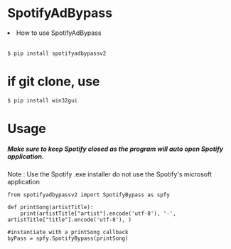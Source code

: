 # SpotifyAdBypass

<li>How to use SpotifyAdBypass</li><br>
  
    $ pip install spotifyadbypassv2
  
 # if git clone, use 
    $ pip install win32gui
# Usage<br>

<h5>Make sure to keep Spotify closed as the program will auto open Spotify application.</h5>

Note : 
Use the Spotify  .exe installer do not use the Spotify's microsoft application

    from spotifyadbypassv2 import SpotifyBypass as spfy

    def printSong(artistTitle):
        print(artistTitle["artist"].encode('utf-8'), '-', artistTitle["title"].encode('utf-8'), )

    #instantiate with a printSong callback
    byPass = spfy.SpotifyBypass(printSong)
